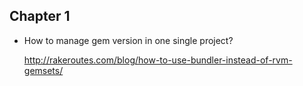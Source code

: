 ## Chapter 1

- How to manage gem version in one single project?

  http://rakeroutes.com/blog/how-to-use-bundler-instead-of-rvm-gemsets/